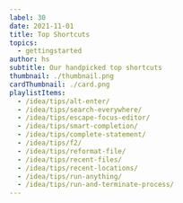 ```yaml
---
label: 30
date: 2021-11-01
title: Top Shortcuts
topics:
  - gettingstarted
author: hs
subtitle: Our handpicked top shortcuts
thumbnail: ./thumbnail.png
cardThumbnail: ./card.png
playlistItems:
  - /idea/tips/alt-enter/
  - /idea/tips/search-everywhere/
  - /idea/tips/escape-focus-editor/
  - /idea/tips/smart-completion/
  - /idea/tips/complete-statement/
  - /idea/tips/f2/
  - /idea/tips/reformat-file/
  - /idea/tips/recent-files/
  - /idea/tips/recent-locations/
  - /idea/tips/run-anything/
  - /idea/tips/run-and-terminate-process/
---
```

